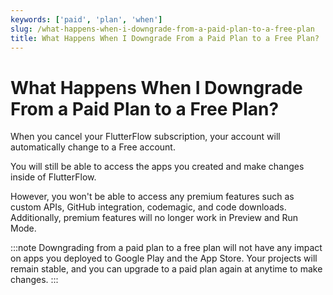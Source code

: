 ```yaml
---
keywords: ['paid', 'plan', 'when']
slug: /what-happens-when-i-downgrade-from-a-paid-plan-to-a-free-plan
title: What Happens When I Downgrade From a Paid Plan to a Free Plan?
---
```

# What Happens When I Downgrade From a Paid Plan to a Free Plan?

When you cancel your FlutterFlow subscription, your account will automatically change to a Free account.

You will still be able to access the apps you created and make changes inside of FlutterFlow.

However, you won't be able to access any premium features such as custom APIs, GitHub integration, codemagic, and code downloads. Additionally, premium features will no longer work in Preview and Run Mode.

:::note
Downgrading from a paid plan to a free plan will not have any impact on apps you deployed to Google Play and the App Store. Your projects will remain stable, and you can upgrade to a paid plan again at anytime to make changes.
:::